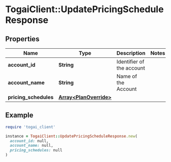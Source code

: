 # TogaiClient::UpdatePricingScheduleResponse

## Properties

| Name | Type | Description | Notes |
| ---- | ---- | ----------- | ----- |
| **account_id** | **String** | Identifier of the account |  |
| **account_name** | **String** | Name of the Account |  |
| **pricing_schedules** | [**Array&lt;PlanOverride&gt;**](PlanOverride.md) |  |  |

## Example

```ruby
require 'togai_client'

instance = TogaiClient::UpdatePricingScheduleResponse.new(
  account_id: null,
  account_name: null,
  pricing_schedules: null
)
```

